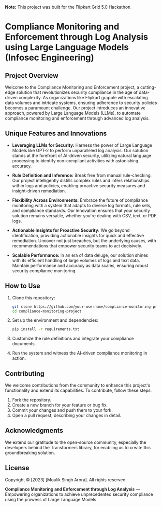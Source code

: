 **Note:** This project was built for the Flipkart Grid 5.0 Hackathon.

# Compliance Monitoring and Enforcement through Log Analysis using Large Language Models (Infosec Engineering)

## Project Overview

Welcome to the Compliance Monitoring and Enforcement project, a cutting-edge solution that revolutionizes security compliance in the age of data-driven complexity. As organizations like Flipkart grapple with escalating data volumes and intricate systems, ensuring adherence to security policies becomes a paramount challenge. Our project introduces an innovative approach, powered by Large Language Models (LLMs), to automate compliance monitoring and enforcement through advanced log analysis.

## Unique Features and Innovations

- **Leveraging LLMs for Security:** Harness the power of Large Language Models like GPT-2 to perform unparalleled log analysis. Our solution stands at the forefront of AI-driven security, utilizing natural language processing to identify non-compliant activities with astonishing accuracy.

- **Rule Definition and Inference:** Break free from manual rule-checking. Our project intelligently distills complex rules and infers relationships within logs and policies, enabling proactive security measures and insight-driven remediation.

- **Flexibility Across Environments:** Embrace the future of compliance monitoring with a system that adapts to diverse log formats, rule sets, and compliance standards. Our innovation ensures that your security solution remains versatile, whether you're dealing with CSV, text, or PDF logs.

- **Actionable Insights for Proactive Security:** We go beyond identification, providing actionable insights for quick and effective remediation. Uncover not just breaches, but the underlying causes, with recommendations that empower security teams to act decisively.

- **Scalable Performance:** In an era of data deluge, our solution shines with its efficient handling of large volumes of logs and text data. Maintain performance and accuracy as data scales, ensuring robust security compliance monitoring.

## How to Use

1. Clone this repository:
   ```sh
   git clone https://github.com/your-username/compliance-monitoring-project.git
   cd compliance-monitoring-project
   ```

2. Set up the environment and dependencies:
   ```sh
   pip install -r requirements.txt
   ```

3. Customize the rule definitions and integrate your compliance documents.

4. Run the system and witness the AI-driven compliance monitoring in action.

## Contributing

We welcome contributions from the community to enhance this project's functionality and extend its capabilities. To contribute, follow these steps:

1. Fork the repository.
2. Create a new branch for your feature or bug fix.
3. Commit your changes and push them to your fork.
4. Open a pull request, describing your changes in detail.

## Acknowledgments

We extend our gratitude to the open-source community, especially the developers behind the Transformers library, for enabling us to create this groundbreaking solution.

## License

Copyright © [2023] [Moulik Singh Arora]. All rights reserved.



**Compliance Monitoring and Enforcement through Log Analysis** — Empowering organizations to achieve unprecedented security compliance using the prowess of Large Language Models.
